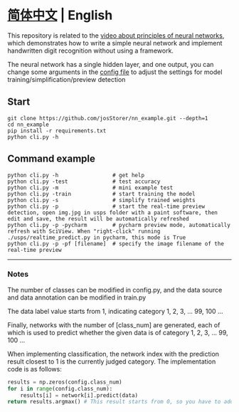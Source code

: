 # **[简体中文](./README_ZH.md) | English**

This repository is related to the [video about principles of neural networks](), which demonstrates how to write a simple neural network and implement handwritten digit recognition without using a framework.

The neural network has a single hidden layer, and one output, you can change some arguments in the [config file](./usps/config.py) to adjust the settings for model training/simplification/preview detection

## Start

```shell
git clone https://github.com/josStorer/nn_example.git --depth=1
cd nn_example
pip install -r requirements.txt
python cli.py -h
````

## Command example

```shell
python cli.py -h                 # get help
python cli.py -test              # test accuracy
python cli.py -m                 # mini example test
python cli.py -train             # start training the model
python cli.py -s                 # simplify trained weights
python cli.py -p                 # start the real-time preview detection, open img.jpg in usps folder with a paint software, then edit and save, the result will be automatically refreshed
python cli.py -p -pycharm        # pycharm preview mode, automatically refresh with SciView. When "right-click" running ./usps/realtime_predict.py in pycharm, this mode is True
python cli.py -p -pf [filename]  # specify the image filename of the real-time preview
````

***

### Notes

The number of classes can be modified in config.py, and the data source and data annotation can be modified in train.py

The data label value starts from 1, indicating category 1, 2, 3, ... 99, 100 ...

Finally, networks with the number of [class_num] are generated, each of which is used to predict whether the given data is of category 1, 2, 3, ... 99, 100 ...

When implementing classification, the network index with the prediction result closest to 1 is the currently judged category. The implementation code is as follows:

````python
results = np.zeros(config.class_num)
for i in range(config.class_num):
    results[i] = network[i].predict(data)
return results.argmax() # This result starts from 0, so you have to add 1 to get the above category labelled value
````